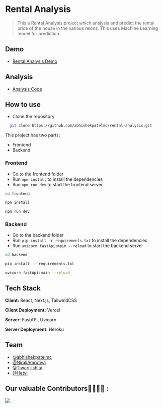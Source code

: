 # Rental Analysis

> This a Rental Analysis project which analysis and predict the rental price of the house in the various reions. This uses Machine Learning model for prediction.

## Demo

- [Rental Analysis Demo](http://rental-analysis.vercel.app/)

## Analysis

- [Analysis Code](./Rent_Analysis.ipynb)

## How to use

- Clone the repository

```bash
  git clone https://github.com/abhishekpatelmc/rental-analysis.git
```

This project has two parts:

- Frontend
- Backend

### Frontend

- Go to the frontend folder
- Run `npm install` to install the dependencies
- Run `npm run dev` to start the frontend server

```bash
cd frontend
```

```bash
npm install
```

```bash
npm run dev
```

### Backend

- Go to the backend folder
- Run `pip install -r requirements.txt` to install the dependencies
- Run `uvicorn fastApi:main --reload` to start the backend server

```bash
cd backend
```

```bash
pip install -r requirements.txt
```

```bash
uvicorn fastApi:main --reload
```

## Tech Stack

**Client:** React, Next.js, TailwindCSS

**Client Deployment:** Vercel

**Server:** FastAPI, Uvicorn

**Server Deployment:** Heroku

## Team

- [@abhishekpatelmc](https://github.com/abhishekpatelmc)
- [@NiraliAmrutiya](https://github.com/NiraliAmrutiya)
- [@Tiwari-Ishita](https://github.com/Tiwari-Ishita)
- [@Hetvi](https://github.com/Hetvi2799)

## Our valuable Contributors👩‍💻👨‍💻 :

<a href="https://github.com/abhishekpatelmc/rental-analysis/graphs/contributors">
  <img src="https://contributors-img.web.app/image?repo=abhishekpatelmc/rental-analysis" />
</a>



